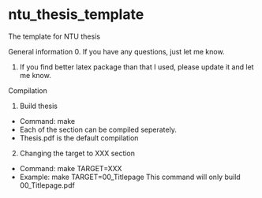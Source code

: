 ntu_thesis_template
===================

The template for NTU thesis

General information
0. If you have any questions, just let me know.
1. If you find better latex package than that I used, please update it and let me know.

Compilation
1. Build thesis 
  - Command: make
  - Each of the section can be compiled seperately.
  - Thesis.pdf is the default compilation
2. Changing the target to XXX section
  - Command: make TARGET=XXX
  - Example: make TARGET=00_Titlepage
             This command will only build 00_Titlepage.pdf
